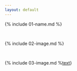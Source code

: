 ```yaml
---
layout: default
---
```


{% include 01-name.md %}

<br>

{% include 02-image.md %}

<br>

{% include 03-image.md %[text](https://example.com)}
